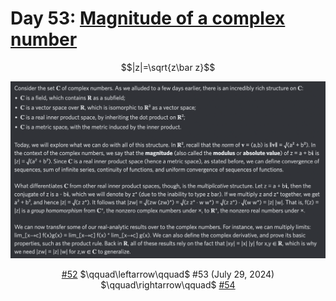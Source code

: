 # Day 53: [Magnitude of a complex number](https://en.wikipedia.org/wiki/Absolute_value#Complex_numbers)

$$|z|=\sqrt{z\bar z}$$

<picture><img alt="Day 53" src="0053.png"></picture>

<center><a href="0052.html">#52</a> $\qquad\leftarrow\qquad$ #53 (July 29, 2024) $\qquad\rightarrow\qquad$ <a href="0054.html">#54</a></center>